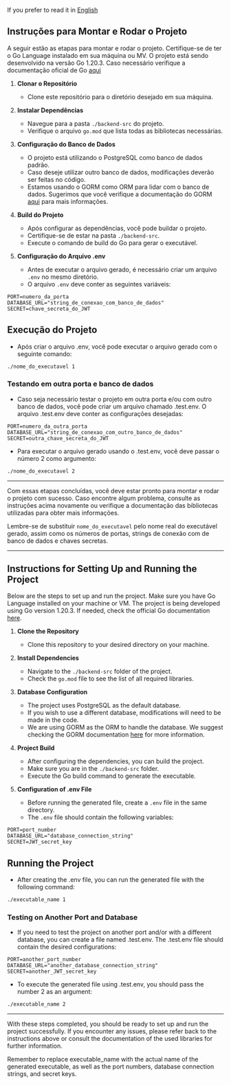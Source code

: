 If you prefer to read it in [English](#instructions-for-setting-up-and-running-the-project)


## Instruções para Montar e Rodar o Projeto

A seguir estão as etapas para montar e rodar o projeto. Certifique-se de ter o Go Language instalado em sua máquina ou MV. O projeto está sendo desenvolvido na versão Go 1.20.3. Caso necessário verifique a documentação oficial de Go [aqui](https://go.dev/)

1. **Clonar o Repositório**
   - Clone este repositório para o diretório desejado em sua máquina.

2. **Instalar Dependências**
   - Navegue para a pasta `./backend-src` do projeto.
   - Verifique o arquivo `go.mod` que lista todas as bibliotecas necessárias.

3. **Configuração do Banco de Dados**
   - O projeto está utilizando o PostgreSQL como banco de dados padrão.
   - Caso deseje utilizar outro banco de dados, modificações deverão ser feitas no código.
   - Estamos usando o GORM como ORM para lidar com o banco de dados. Sugerimos que você verifique a documentação do GORM [aqui](https://gorm.io/docs/index.html) para mais informações.

4. **Build do Projeto**
   - Após configurar as dependências, você pode buildar o projeto.
   - Certifique-se de estar na pasta `./backend-src`.
   - Execute o comando de build do Go para gerar o executável.

5. **Configuração do Arquivo .env**
   - Antes de executar o arquivo gerado, é necessário criar um arquivo `.env` no mesmo diretório.
   - O arquivo `.env` deve conter as seguintes variáveis:

```dotenv
PORT=numero_da_porta
DATABASE_URL="string_de_conexao_com_banco_de_dados"
SECRET=chave_secreta_do_JWT
```
## Execução do Projeto

- Após criar o arquivo .env, você pode executar o arquivo gerado com o seguinte comando:

```bash
./nome_do_executavel 1
```

### Testando em outra porta e banco de dados

- Caso seja necessário testar o projeto em outra porta e/ou com outro banco de dados, você pode criar um arquivo chamado .test.env.
O arquivo .test.env deve conter as configurações desejadas:

```dotenv
PORT=numero_da_outra_porta
DATABASE_URL="string_de_conexao_com_outro_banco_de_dados"
SECRET=outra_chave_secreta_do_JWT
```

- Para executar o arquivo gerado usando o .test.env, você deve passar o número 2 como argumento:

```bash
./nome_do_executavel 2
```
---
Com essas etapas concluídas, você deve estar pronto para montar e rodar o projeto com sucesso. Caso encontre algum problema, consulte as instruções acima novamente ou verifique a documentação das bibliotecas utilizadas para obter mais informações.

Lembre-se de substituir `nome_do_executavel` pelo nome real do executável gerado, assim como os números de portas, strings de conexão com de banco de dados e chaves secretas.

---
## Instructions for Setting Up and Running the Project

Below are the steps to set up and run the project. Make sure you have Go Language installed on your machine or VM. The project is being developed using Go version 1.20.3. If needed, check the official Go documentation [here](https://go.dev/).

1. **Clone the Repository**
   - Clone this repository to your desired directory on your machine.

2. **Install Dependencies**
   - Navigate to the `./backend-src` folder of the project.
   - Check the `go.mod` file to see the list of all required libraries.

3. **Database Configuration**
   - The project uses PostgreSQL as the default database.
   - If you wish to use a different database, modifications will need to be made in the code.
   - We are using GORM as the ORM to handle the database. We suggest checking the GORM documentation [here](https://gorm.io/docs/index.html) for more information.

4. **Project Build**
   - After configuring the dependencies, you can build the project.
   - Make sure you are in the `./backend-src` folder.
   - Execute the Go build command to generate the executable.

5. **Configuration of .env File**
   - Before running the generated file, create a `.env` file in the same directory.
   - The `.env` file should contain the following variables:

```dotenv
PORT=port_number
DATABASE_URL="database_connection_string"
SECRET=JWT_secret_key
```
## Running the Project

- After creating the .env file, you can run the generated file with the following command:

```bash
./executable_name 1
```

### Testing on Another Port and Database

- If you need to test the project on another port and/or with a different database, you can create a file named .test.env.
The .test.env file should contain the desired configurations:

```dotenv
PORT=another_port_number
DATABASE_URL="another_database_connection_string"
SECRET=another_JWT_secret_key
```
- To execute the generated file using .test.env, you should pass the number 2 as an argument:

```bash
./executable_name 2
```

---
With these steps completed, you should be ready to set up and run the project successfully. If you encounter any issues, please refer back to the instructions above or consult the documentation of the used libraries for further information.

Remember to replace executable_name with the actual name of the generated executable, as well as the port numbers, database connection strings, and secret keys.